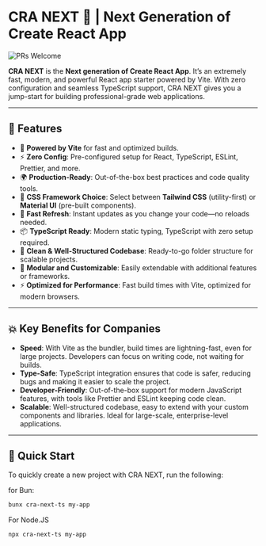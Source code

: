 # CRA NEXT 🚀 | **Next Generation of Create React App** 

![PRs Welcome](https://img.shields.io/badge/PRs-welcome-brightgreen?style=flat-square)

**CRA NEXT** is the **Next generation of Create React App**. It’s an extremely fast, modern, and powerful React app starter powered by Vite. With zero configuration and seamless TypeScript support, CRA NEXT gives you a jump-start for building professional-grade web applications.

---

## 🌟 Features

- 🚀 **Powered by Vite** for fast and optimized builds.
- ⚡ **Zero Config**: Pre-configured setup for React, TypeScript, ESLint, Prettier, and more.
- 🌍 **Production-Ready**: Out-of-the-box best practices and code quality tools.
- 🎨 **CSS Framework Choice**: Select between **Tailwind CSS** (utility-first) or **Material UI** (pre-built components).
- 🔄 **Fast Refresh**: Instant updates as you change your code—no reloads needed.
- 📦 **TypeScript Ready**: Modern static typing, TypeScript with zero setup required.
- 🧹 **Clean & Well-Structured Codebase**: Ready-to-go folder structure for scalable projects.
- 🌿 **Modular and Customizable**: Easily extendable with additional features or frameworks.
- ⚡ **Optimized for Performance**: Fast build times with Vite, optimized for modern browsers.
  
---

## 💥 Key Benefits for Companies

- **Speed**: With Vite as the bundler, build times are lightning-fast, even for large projects. Developers can focus on writing code, not waiting for builds.
- **Type-Safe**: TypeScript integration ensures that code is safer, reducing bugs and making it easier to scale the project.
- **Developer-Friendly**: Out-of-the-box support for modern JavaScript features, with tools like Prettier and ESLint keeping code clean.
- **Scalable**: Well-structured codebase, easy to extend with your custom components and libraries. Ideal for large-scale, enterprise-level applications.

---

## 🚀 Quick Start

To quickly create a new project with CRA NEXT, run the following:

for Bun:
```bash
bunx cra-next-ts my-app
```
For Node.JS
```bash
npx cra-next-ts my-app
```
